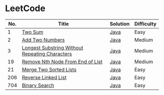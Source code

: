 # LeetCode

<!-- ![Travis CI Status](https://travis-ci.org/lulululbj/LeetCode.svg?branch=master)
[![codecov](https://codecov.io/gh/lulululbj/LeetCode/branch/master/graph/badge.svg)](https://codecov.io/gh/lulululbj/LeetCode) -->


<!-- #### [Array](src/main/luyao/array) (10/101) -->


| No. | Title | Solution | Difficulty |
| --- | ----- | -------- | ---------- |
|1|[Two Sum](note/001_two_sum.md) | [Java](src/main/leetcode/_001_twoSum/TwoSum.java) |Easy|
|2|[Add Two Numbers](note/002_add_two_numbers.md) | [Java](src/main/leetcode/_002_addTwoNumbers/AddTwoNumbers.java)  |Medium|
|3| [Longest Substring Without Repeating Characters](note/003_longest_substring_without_repeating_characters.md) | [Java](src/main/leetcode/_003_longestSubstring/LongestSubstring.java)  |Medium|
|19| [Remove Nth Node From End of List](note/019_remove_nth_node_from_end.md)|[Java](src/main/leetcode/_019_remove_nth_node_from_end/RemoveNthNodeFromEnd.java)  |Medium|  
|21| [Merge Two Sorted Lists](note/021_merge_two_sorted_list.md)|[Java](src/main/leetcode/_021_merge_two_sorted_list/MergeTwoSortedList.java)  |Easy|  
|206| [Reverse Linked List](note/206_reverse_linked_list.md)|[Java](src/main/leetcode/_206_reverse_linkedlist/ReverseLinkedList.java)  |Easy|  
|704| [Binary Search](note/704_binary_search.md)                   | [Java](src/main/leetcode/_704_binary_search/BinarySearch.java)  |Easy|
